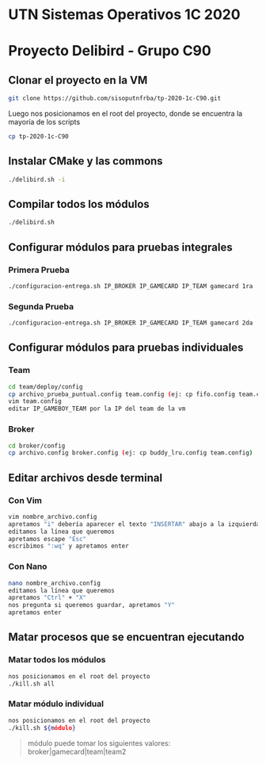 # UTN Sistemas Operativos 1C 2020
# Proyecto Delibird - Grupo C90

## Clonar el proyecto en la VM

```bash
git clone https://github.com/sisoputnfrba/tp-2020-1c-C90.git
```

Luego nos posicionamos en el root del proyecto, donde se encuentra la mayoría de los scripts

```bash
cp tp-2020-1c-C90
```

## Instalar CMake y las commons

```bash
./delibird.sh -i
```

## Compilar todos los módulos

```bash
./delibird.sh
```

## Configurar módulos para pruebas integrales

### Primera Prueba

```bash
./configuracion-entrega.sh IP_BROKER IP_GAMECARD IP_TEAM gamecard 1ra
```

### Segunda Prueba

```bash
./configuracion-entrega.sh IP_BROKER IP_GAMECARD IP_TEAM gamecard 2da
```

## Configurar módulos para pruebas individuales

### Team

```bash
cd team/deploy/config
cp archivo_prueba_puntual.config team.config (ej: cp fifo.config team.config)
vim team.config
editar IP_GAMEBOY_TEAM por la IP del team de la vm
```

### Broker

```bash
cd broker/config
cp archivo.config broker.config (ej: cp buddy_lru.config team.config)
```

## Editar archivos desde terminal

### Con Vim

```bash
vim nombre_archivo.config
apretamos "i" debería aparecer el texto "INSERTAR" abajo a la izquierda
editamos la línea que queremos
apretamos escape "Esc"
escribimos ":wq" y apretamos enter
```

### Con Nano

```bash
nano nombre_archivo.config
editamos la línea que queremos
apretamos "Ctrl" + "X"
nos pregunta si queremos guardar, apretamos "Y"
apretamos enter
```
## Matar procesos que se encuentran ejecutando

### Matar todos los módulos

```bash
nos posicionamos en el root del proyecto
./kill.sh all
```

### Matar módulo individual

```bash
nos posicionamos en el root del proyecto
./kill.sh ${módulo}
```

> módulo puede tomar los siguientes valores: broker|gamecard|team|team2
